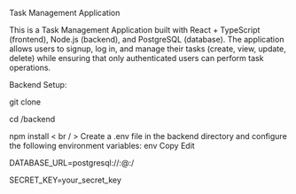 Task Management Application

This is a Task Management Application built with React + TypeScript (frontend), Node.js (backend), and PostgreSQL (database). The application allows users to signup, log in, and manage their tasks (create, view, update, delete) while ensuring that only authenticated users can perform task operations.

Backend Setup:

git clone <your-repo-url>

cd <your-repo-name>/backend

npm install
< br / >
Create a .env file in the backend directory and configure the following environment variables: env Copy Edit

DATABASE_URL=postgresql://<username>:<password>@<host>:<port>/<database>

SECRET_KEY=your_secret_key


